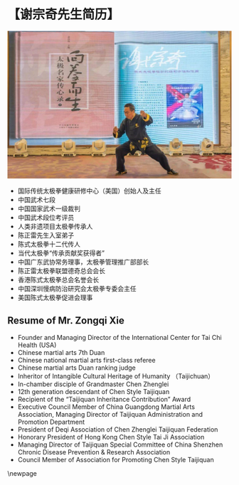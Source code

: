 # 【谢宗奇先生简历】

![谢宗奇先生](src/master_xie.jpg)

- 国际传统太极拳健康研修中心（美国）创始人及主任 
- 中国武术七段 
- 中国国家武术一级裁判 
- 中国武术段位考评员 
- 人类非遗项目太极拳传承人 
- 陈正雷先生入室弟子 
- 陈式太极拳十二代传人
- 当代太极拳“传承贡献奖获得者” 
- 中国广东武协常务理事，太极拳管理推广部部长 
- 陈正雷太极拳联盟德奇总会会长 
- 香港陈式太极拳总会名誉会长 
- 中国深圳慢病防治研究会太极拳专委会主任 
- 美国陈式太极拳促进会理事 

## Resume of Mr. Zongqi Xie

- Founder and Managing Director of the International Center for Tai Chi Health (USA) 
- Chinese martial arts 7th Duan 
- Chinese national martial arts first-class referee 
- Chinese martial arts Duan ranking judge
- Inheritor of Intangible Cultural Heritage of Humanity （Taijichuan）
- In-chamber disciple of Grandmaster Chen Zhenglei
- 12th generation descendant of Chen Style Taijiquan
- Recipient of the “Taijiquan Inheritance Contribution” Award
- Executive Council Member of China Guangdong Martial Arts Association, Managing Director of Taijiquan Administration and Promotion Department
- President of Deqi Association of Chen Zhenglei Taijiquan Federation
- Honorary President of Hong Kong Chen Style Tai Ji Association 
- Managing Director of Taijiquan Special Committee of China Shenzhen Chronic Disease Prevention & Research Association
- Council Member of  Association for Promoting Chen Style Taijiquan 



\newpage

